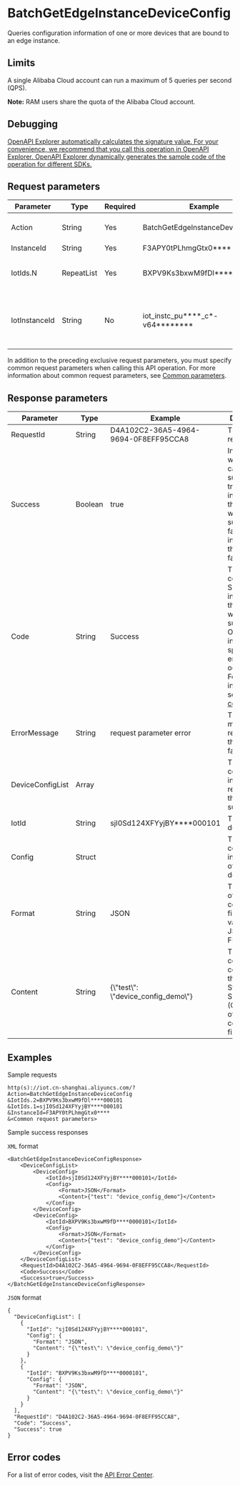 # BatchGetEdgeInstanceDeviceConfig

Queries configuration information of one or more devices that are bound to an edge instance.

## Limits

A single Alibaba Cloud account can run a maximum of 5 queries per second \(QPS\).

**Note:** RAM users share the quota of the Alibaba Cloud account.

## Debugging

[OpenAPI Explorer automatically calculates the signature value. For your convenience, we recommend that you call this operation in OpenAPI Explorer. OpenAPI Explorer dynamically generates the sample code of the operation for different SDKs.](https://api.aliyun.com/#product=Iot&api=BatchGetEdgeInstanceDeviceConfig&type=RPC&version=2018-01-20)

## Request parameters

|Parameter|Type|Required|Example|Description|
|---------|----|--------|-------|-----------|
|Action|String|Yes|BatchGetEdgeInstanceDeviceConfig|The operation that you want to perform. Set the value to BatchGetEdgeInstanceDeviceConfig. |
|InstanceId|String|Yes|F3APY0tPLhmgGtx0\*\*\*\*|The ID of the edge instance. |
|IotIds.N|RepeatList|Yes|BXPV9Ks3bxwM9fDl\*\*\*\*000101|The IDs of devices that you want to query. You can call the [QueryEdgeInstanceDevice]() operation to query edge instance devices. |
|IotInstanceId|String|No|iot\_instc\_pu\*\*\*\*\_c\*-v64\*\*\*\*\*\*\*\*|The ID of the Internet of Things \(IoT\) service instance. This parameter is not required for public instances. However, this parameter is required for the instances that you have purchased. |

In addition to the preceding exclusive request parameters, you must specify common request parameters when calling this API operation. For more information about common request parameters, see [Common parameters](~~30561~~).

## Response parameters

|Parameter|Type|Example|Description|
|---------|----|-------|-----------|
|RequestId|String|D4A102C2-36A5-4964-9694-0F8EFF95CCA8|The ID of the request. |
|Success|Boolean|true|Indicates whether the call was successful. true: indicates that the call was successful. false: indicates that the call failed. |
|Code|String|Success|The error code. Success indicates that the call was successful. Other values indicate that specific errors occurred. For more information, see [Error codes](~~135200~~). |
|ErrorMessage|String|request parameter error|The error message returned if the call failed. |
|DeviceConfigList|Array| |The device configuration information returned if the call was successful. |
|IotId|String|sjI0Sd124XFYyjBY\*\*\*\*000101|The ID of the device. |
|Config|Struct| |The configuration information of the device. |
|Format|String|JSON|The format of the configuration file. Valid values: KV, JSON, and FILE. |
|Content|String|\{\\"test\\": \\"device\_config\_demo\\"\}|The configuration content or the Object Storage Service \(OSS\) path of the configuration file. |

## Examples

Sample requests

```
http(s)://iot.cn-shanghai.aliyuncs.com/? Action=BatchGetEdgeInstanceDeviceConfig
&IotIds.2=BXPV9Ks3bxwM9fDl****000101
&IotIds.1=sjI0Sd124XFYyjBY****000101
&InstanceId=F3APY0tPLhmgGtx0****
&<Common request parameters>
```

Sample success responses

`XML` format

```
<BatchGetEdgeInstanceDeviceConfigResponse>
    <DeviceConfigList>
        <DeviceConfig>
            <IotId>sjI0Sd124XFYyjBY****000101</IotId>
            <Config>
                <Format>JSON</Format>
                <Content>{"test": "device_config_demo"}</Content>
            </Config>
        </DeviceConfig>
        <DeviceConfig>
            <IotId>BXPV9Ks3bxwM9fD****0000101</IotId>
            <Config>
                <Format>JSON</Format>
                <Content>{"test": "device_config_demo"}</Content>
            </Config>
        </DeviceConfig>
    </DeviceConfigList>
    <RequestId>D4A102C2-36A5-4964-9694-0F8EFF95CCA8</RequestId>
    <Code>Success</Code>
    <Success>true</Success>
</BatchGetEdgeInstanceDeviceConfigResponse>
```

`JSON` format

```
{
  "DeviceConfigList": [
    {
      "IotId": "sjI0Sd124XFYyjBY****000101",
      "Config": {
        "Format": "JSON",
        "Content": "{\"test\": \"device_config_demo\"}"
      }
    },
    {
      "IotId": "BXPV9Ks3bxwM9fD****0000101",
      "Config": {
        "Format": "JSON",
        "Content": "{\"test\": \"device_config_demo\"}"
      }
    }
  ],
  "RequestId": "D4A102C2-36A5-4964-9694-0F8EFF95CCA8",
  "Code": "Success",
  "Success": true
}
```

## Error codes

For a list of error codes, visit the [API Error Center](https://error-center.alibabacloud.com/status/product/Iot).

